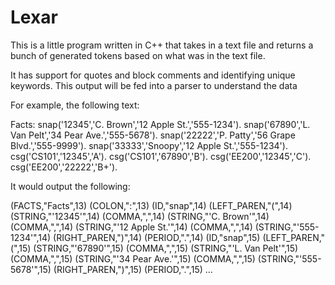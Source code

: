 # Lexar

This is a little program written in C++ that takes in a text file and returns a bunch of generated tokens based on what was in the text file.

It has support for quotes and block comments and identifying unique keywords. This output will be fed into a parser to understand the data

For example, the following text:

Facts:
   snap('12345','C. Brown','12 Apple St.','555-1234').
   snap('67890','L. Van Pelt','34 Pear Ave.','555-5678').
   snap('22222','P. Patty','56 Grape Blvd.','555-9999').
   snap('33333','Snoopy','12 Apple St.','555-1234').
   csg('CS101','12345','A').
   csg('CS101','67890','B').
   csg('EE200','12345','C').
   csg('EE200','22222','B+').
  
It would output the following:

(FACTS,"Facts",13)
(COLON,":",13)
(ID,"snap",14)
(LEFT_PAREN,"(",14)
(STRING,"'12345'",14)
(COMMA,",",14)
(STRING,"'C. Brown'",14)
(COMMA,",",14)
(STRING,"'12 Apple St.'",14)
(COMMA,",",14)
(STRING,"'555-1234'",14)
(RIGHT_PAREN,")",14)
(PERIOD,".",14)
(ID,"snap",15)
(LEFT_PAREN,"(",15)
(STRING,"'67890'",15)
(COMMA,",",15)
(STRING,"'L. Van Pelt'",15)
(COMMA,",",15)
(STRING,"'34 Pear Ave.'",15)
(COMMA,",",15)
(STRING,"'555-5678'",15)
(RIGHT_PAREN,")",15)
(PERIOD,".",15)
...

